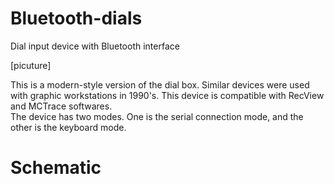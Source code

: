 # Bluetooth-dials
Dial input device with Bluetooth interface

[picuture]<br>

This is a modern-style version of the dial box. Similar devices were used with graphic workstations in 1990's. This device is compatible with RecView and MCTrace softwares. <br>
The device has two modes. One is the serial connection mode, and the other is the keyboard mode.  

# Schematic

